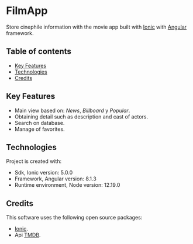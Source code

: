 # FilmApp

Store cinephile information with the movie app built with [Ionic](https://ionicframework.com/) with [Angular](https://angular.io/) framework.

## Table of contents
* [Key Features](#key-features)
* [Technologies](#technologies)
* [Credits](#credits)

## Key Features
- Main view based on: _News_, _Billboard_ y _Popular_.
- Obtaining detail such as description and cast of actors.
- Search on database.
- Manage of favorites.

## Technologies
Project is created with:
* Sdk, Ionic version: 5.0.0
* Framework, Angular version: 8.1.3
* Runtime environment, Node version: 12.19.0

## Credits
This software uses the following open source packages:
- [Ionic](https://ionicframework.com/).
- Api [TMDB](https://www.themoviedb.org/documentation/api).
